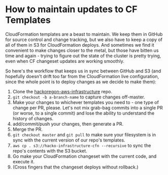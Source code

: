 # How to maintain updates to CF Templates

CloudFormation templates are a beast to maintain.  We keep them in GitHub for source control and change tracking, but we also have to keep a copy of all of them in S3 for CloudFormation deploys.  And sometimes we find it convenient to make changes closer to the metal, but those have bitten us time and again - trying to figure out the state of the cluster is pretty trying, even when CF changeset updates are working smoothly.

So here's the workflow that keeps us in sync between GitHub and S3 (and hopefully doesn't drift too far from the CloudFormation live configuration, since the whole point is to deploy changes as we decide to make them):

1. Clone the [hackoregon-aws-infrastructure](https://github.com/hackoregon/hackoregon-aws-infrastructure) repo.
2. `git checkout -b a-branch-name` to capture changes off-master.
3. Make your changes to whichever templates you need to - one type of change per PR, please.  Let's not mix grab-bag commits into a single PR (or worse, to a single commit) and lose the ability to understand the history of changes.
4. add/commit/push your changes, then generate a PR.
5. Merge the PR.
6. `git checkout master` and `git pull` to make sure your filesystem is in sync with the current version of our repo's templates.
7. `aws cp . s3://hacko-infrastructure-cfn --recursive` to sync the repo's contents with the S3 bucket.
8. Go make your CloudFormation changeset with the current code, and execute it.
9. (Cross fingers that the changeset deploys without rollback.)

